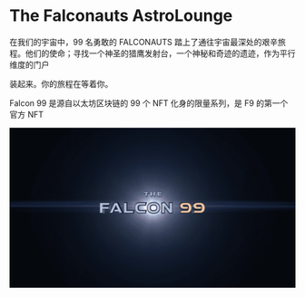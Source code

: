 # The Falconauts AstroLounge

在我们的宇宙中，99 名勇敢的 FALCONAUTS 踏上了通往宇宙最深处的艰辛旅程。他们的使命；寻找一个神圣的猎鹰发射台，一个神秘和奇迹的遗迹，作为平行维度的门户

装起来。你的旅程在等着你。

Falcon 99 是源自以太坊区块链的 99 个 NFT 化身的限量系列，是 F9 的第一个官方 NFT

![nft](15143123421.png)
